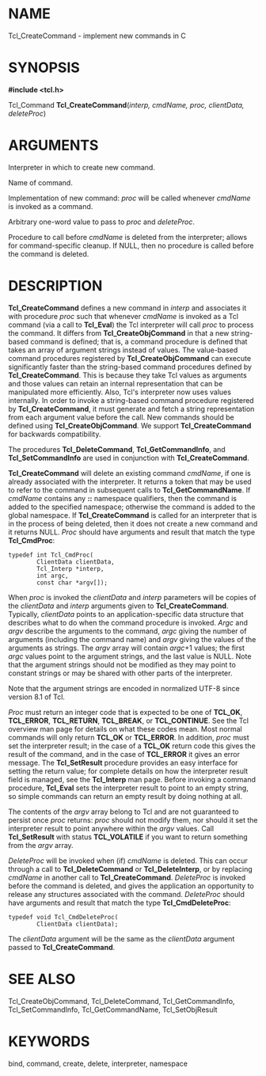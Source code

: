 # NAME

Tcl_CreateCommand - implement new commands in C

# SYNOPSIS

**#include \<tcl.h\>**

Tcl_Command **Tcl_CreateCommand**(*interp, cmdName, proc, clientData,
deleteProc*)

# ARGUMENTS

Interpreter in which to create new command.

Name of command.

Implementation of new command: *proc* will be called whenever *cmdName*
is invoked as a command.

Arbitrary one-word value to pass to *proc* and *deleteProc*.

Procedure to call before *cmdName* is deleted from the interpreter;
allows for command-specific cleanup. If NULL, then no procedure is
called before the command is deleted.

# DESCRIPTION

**Tcl_CreateCommand** defines a new command in *interp* and associates
it with procedure *proc* such that whenever *cmdName* is invoked as a
Tcl command (via a call to **Tcl_Eval**) the Tcl interpreter will call
*proc* to process the command. It differs from **Tcl_CreateObjCommand**
in that a new string-based command is defined; that is, a command
procedure is defined that takes an array of argument strings instead of
values. The value-based command procedures registered by
**Tcl_CreateObjCommand** can execute significantly faster than the
string-based command procedures defined by **Tcl_CreateCommand**. This
is because they take Tcl values as arguments and those values can retain
an internal representation that can be manipulated more efficiently.
Also, Tcl\'s interpreter now uses values internally. In order to invoke
a string-based command procedure registered by **Tcl_CreateCommand**, it
must generate and fetch a string representation from each argument value
before the call. New commands should be defined using
**Tcl_CreateObjCommand**. We support **Tcl_CreateCommand** for backwards
compatibility.

The procedures **Tcl_DeleteCommand**, **Tcl_GetCommandInfo**, and
**Tcl_SetCommandInfo** are used in conjunction with
**Tcl_CreateCommand**.

**Tcl_CreateCommand** will delete an existing command *cmdName*, if one
is already associated with the interpreter. It returns a token that may
be used to refer to the command in subsequent calls to
**Tcl_GetCommandName**. If *cmdName* contains any **::** namespace
qualifiers, then the command is added to the specified namespace;
otherwise the command is added to the global namespace. If
**Tcl_CreateCommand** is called for an interpreter that is in the
process of being deleted, then it does not create a new command and it
returns NULL. *Proc* should have arguments and result that match the
type **Tcl_CmdProc**:

    typedef int Tcl_CmdProc(
            ClientData clientData,
            Tcl_Interp *interp,
            int argc,
            const char *argv[]);

When *proc* is invoked the *clientData* and *interp* parameters will be
copies of the *clientData* and *interp* arguments given to
**Tcl_CreateCommand**. Typically, *clientData* points to an
application-specific data structure that describes what to do when the
command procedure is invoked. *Argc* and *argv* describe the arguments
to the command, *argc* giving the number of arguments (including the
command name) and *argv* giving the values of the arguments as strings.
The *argv* array will contain *argc*+1 values; the first *argc* values
point to the argument strings, and the last value is NULL. Note that the
argument strings should not be modified as they may point to constant
strings or may be shared with other parts of the interpreter.

Note that the argument strings are encoded in normalized UTF-8 since
version 8.1 of Tcl.

*Proc* must return an integer code that is expected to be one of
**TCL_OK**, **TCL_ERROR**, **TCL_RETURN**, **TCL_BREAK**, or
**TCL_CONTINUE**. See the Tcl overview man page for details on what
these codes mean. Most normal commands will only return **TCL_OK** or
**TCL_ERROR**. In addition, *proc* must set the interpreter result; in
the case of a **TCL_OK** return code this gives the result of the
command, and in the case of **TCL_ERROR** it gives an error message. The
**Tcl_SetResult** procedure provides an easy interface for setting the
return value; for complete details on how the interpreter result field
is managed, see the **Tcl_Interp** man page. Before invoking a command
procedure, **Tcl_Eval** sets the interpreter result to point to an empty
string, so simple commands can return an empty result by doing nothing
at all.

The contents of the *argv* array belong to Tcl and are not guaranteed to
persist once *proc* returns: *proc* should not modify them, nor should
it set the interpreter result to point anywhere within the *argv*
values. Call **Tcl_SetResult** with status **TCL_VOLATILE** if you want
to return something from the *argv* array.

*DeleteProc* will be invoked when (if) *cmdName* is deleted. This can
occur through a call to **Tcl_DeleteCommand** or **Tcl_DeleteInterp**,
or by replacing *cmdName* in another call to **Tcl_CreateCommand**.
*DeleteProc* is invoked before the command is deleted, and gives the
application an opportunity to release any structures associated with the
command. *DeleteProc* should have arguments and result that match the
type **Tcl_CmdDeleteProc**:

    typedef void Tcl_CmdDeleteProc(
            ClientData clientData);

The *clientData* argument will be the same as the *clientData* argument
passed to **Tcl_CreateCommand**.

# SEE ALSO

Tcl_CreateObjCommand, Tcl_DeleteCommand, Tcl_GetCommandInfo,
Tcl_SetCommandInfo, Tcl_GetCommandName, Tcl_SetObjResult

# KEYWORDS

bind, command, create, delete, interpreter, namespace
